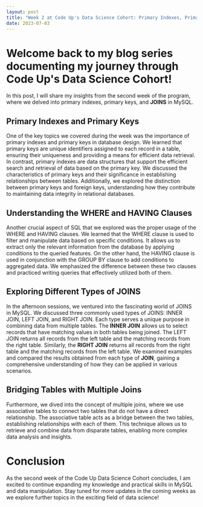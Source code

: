 ```yaml
---
layout: post
title: "Week 2 at Code Up's Data Science Cohort: Primary Indexes, Primary Keys, and JOINS in MySQL"
date: 2023-07-03
---
```


# Welcome back to my blog series documenting my journey through Code Up's Data Science Cohort!

In this post, I will share my insights from the second week of the program, where we delved into primary indexes, primary keys, and **JOINS** in MySQL.

## Primary Indexes and Primary Keys

One of the key topics we covered during the week was the importance of primary indexes and primary keys in database design. We learned that primary keys are unique identifiers assigned to each record in a table, ensuring their uniqueness and providing a means for efficient data retrieval. In contrast, primary indexes are data structures that support the efficient search and retrieval of data based on the primary key. We discussed the characteristics of primary keys and their significance in establishing relationships between tables. Additionally, we explored the distinction between primary keys and foreign keys, understanding how they contribute to maintaining data integrity in relational databases.

## Understanding the WHERE and HAVING Clauses

Another crucial aspect of SQL that we explored was the proper usage of the WHERE and HAVING clauses. We learned that the WHERE clause is used to filter and manipulate data based on specific conditions. It allows us to extract only the relevant information from the database by applying conditions to the queried features. On the other hand, the HAVING clause is used in conjunction with the GROUP BY clause to add conditions to aggregated data. We emphasized the difference between these two clauses and practiced writing queries that effectively utilized both of them.

## Exploring Different Types of JOINS

In the afternoon sessions, we ventured into the fascinating world of JOINS in MySQL. We discussed three commonly used types of JOINS: INNER JOIN, LEFT JOIN, and RIGHT JOIN. Each type serves a unique purpose in combining data from multiple tables. The **INNER JOIN** allows us to select records that have matching values in both tables being joined. The LEFT JOIN returns all records from the left table and the matching records from the right table. Similarly, the **RIGHT JOIN** returns all records from the right table and the matching records from the left table. We examined examples and compared the results obtained from each type of **JOIN**, gaining a comprehensive understanding of how they can be applied in various scenarios.

## Bridging Tables with Multiple Joins

Furthermore, we dived into the concept of multiple joins, where we use associative tables to connect two tables that do not have a direct relationship. The associative table acts as a bridge between the two tables, establishing relationships with each of them. This technique allows us to retrieve and combine data from disparate tables, enabling more complex data analysis and insights.

# Conclusion

As the second week of the Code Up Data Science Cohort concludes, I am excited to continue expanding my knowledge and practical skills in MySQL and data manipulation. Stay tuned for more updates in the coming weeks as we explore further topics in the exciting field of data science!
